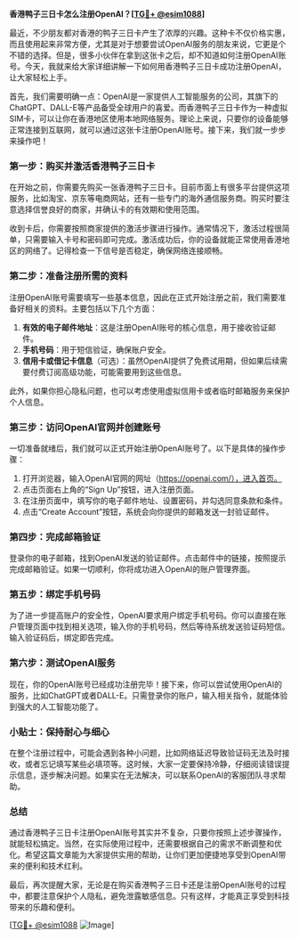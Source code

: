 **香港鸭子三日卡怎么注册OpenAI？[[TG💪+ @esim1088](https://t.me/s/esim1088)]**

最近，不少朋友都对香港的鸭子三日卡产生了浓厚的兴趣。这种卡不仅价格实惠，而且使用起来非常方便，尤其是对于想要尝试OpenAI服务的朋友来说，它更是个不错的选择。但是，很多小伙伴在拿到这张卡之后，却不知道如何注册OpenAI账号。今天，我就来给大家详细讲解一下如何用香港鸭子三日卡成功注册OpenAI，让大家轻松上手。

首先，我们需要明确一点：OpenAI是一家提供人工智能服务的公司，其旗下的ChatGPT、DALL-E等产品备受全球用户的喜爱。而香港鸭子三日卡作为一种虚拟SIM卡，可以让你在香港地区使用本地网络服务。理论上来说，只要你的设备能够正常连接到互联网，就可以通过这张卡注册OpenAI账号。接下来，我们就一步步来操作吧！

### 第一步：购买并激活香港鸭子三日卡

在开始之前，你需要先购买一张香港鸭子三日卡。目前市面上有很多平台提供这项服务，比如淘宝、京东等电商网站，还有一些专门的海外通信服务商。购买时要注意选择信誉良好的商家，并确认卡的有效期和使用范围。

收到卡后，你需要按照商家提供的激活步骤进行操作。通常情况下，激活过程很简单，只需要输入卡号和密码即可完成。激活成功后，你的设备就能正常使用香港地区的网络了。记得检查一下信号是否稳定，确保网络连接顺畅。

### 第二步：准备注册所需的资料

注册OpenAI账号需要填写一些基本信息，因此在正式开始注册之前，我们需要准备好相关的资料。主要包括以下几个方面：

1. **有效的电子邮件地址**：这是注册OpenAI账号的核心信息，用于接收验证邮件。
2. **手机号码**：用于短信验证，确保账户安全。
3. **信用卡或借记卡信息**（可选）：虽然OpenAI提供了免费试用期，但如果后续需要付费订阅高级功能，可能需要用到这些信息。

此外，如果你担心隐私问题，也可以考虑使用虚拟信用卡或者临时邮箱服务来保护个人信息。

### 第三步：访问OpenAI官网并创建账号

一切准备就绪后，我们就可以正式开始注册OpenAI账号了。以下是具体的操作步骤：

1. 打开浏览器，输入OpenAI官网的网址（https://openai.com/），进入首页。
2. 点击页面右上角的“Sign Up”按钮，进入注册页面。
3. 在注册页面中，填写你的电子邮件地址、设置密码，并勾选同意条款和条件。
4. 点击“Create Account”按钮，系统会向你提供的邮箱发送一封验证邮件。

### 第四步：完成邮箱验证

登录你的电子邮箱，找到OpenAI发送的验证邮件。点击邮件中的链接，按照提示完成邮箱验证。如果一切顺利，你将成功进入OpenAI的账户管理界面。

### 第五步：绑定手机号码

为了进一步提高账户的安全性，OpenAI要求用户绑定手机号码。你可以直接在账户管理页面中找到相关选项，输入你的手机号码，然后等待系统发送验证码短信。输入验证码后，绑定即告完成。

### 第六步：测试OpenAI服务

现在，你的OpenAI账号已经成功注册完毕！接下来，你可以尝试使用OpenAI的服务，比如ChatGPT或者DALL-E。只需登录你的账户，输入相关指令，就能体验到强大的人工智能功能了。

### 小贴士：保持耐心与细心

在整个注册过程中，可能会遇到各种小问题，比如网络延迟导致验证码无法及时接收，或者忘记填写某些必填项等。这时候，大家一定要保持冷静，仔细阅读错误提示信息，逐步解决问题。如果实在无法解决，可以联系OpenAI的客服团队寻求帮助。

### 总结

通过香港鸭子三日卡注册OpenAI账号其实并不复杂，只要你按照上述步骤操作，就能轻松搞定。当然，在实际使用过程中，还需要根据自己的需求不断调整和优化。希望这篇文章能为大家提供实用的帮助，让你们更加便捷地享受到OpenAI带来的便利和技术红利。

最后，再次提醒大家，无论是在购买香港鸭子三日卡还是注册OpenAI账号的过程中，都要注意保护个人隐私，避免泄露敏感信息。只有这样，才能真正享受到科技带来的乐趣和便利。

[[TG💪+ @esim1088](https://t.me/s/esim1088) ![Image](https://i.postimg.cc/4NQfJmqS/Snipaste-2025-05-13-00-14-12.png)]